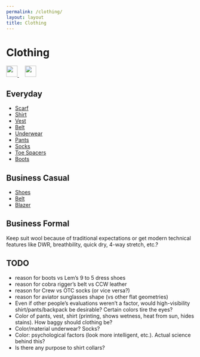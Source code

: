 ```yaml
---
permalink: /clothing/
layout: layout
title: Clothing
---
```


<div class="center">

   <h1>Clothing</h1>
   
   <a href="https://github.com/StevenTammen/steventammen.github.io/edit/master/pages/clothing.md" target="_blank">
     <img src="https://steventammen.github.io/assets/images/GitHub.png" height="30" width="30">
   </a> &nbsp; &nbsp;
   
   <a href="http://prose.io/#StevenTammen/steventammen.github.io/edit/master/pages/clothing.md" target="_blank">
     <img src="https://steventammen.github.io/assets/images/Prose.png" height="30" width="30">
   </a>
   
</div>

## Everyday

- [Scarf](https://www.northxnorth.co/shop/merino-wool-kerchief)
- [Shirt](https://woolandprince.com/collections/dress-shirts/products/dress-shirt-blue-oxford)
- [Vest](http://www.ebay.com/itm/122552797379)
- [Belt](https://www.originalsoegear.com/collections/belts/products/cobra-riggers-belt-size-26-to-40-with-velcro-lining)
- [Underwear](https://www.yathletics.com/products/silverair-merino-wool-boxer-brief)
- [Pants](https://www.outerboro.cc/collections/mens-bottoms/products/staple-pants)
- [Socks](https://www.injinji.com/everyday-lightweight-crew-nuwool-black-small.html)
- [Toe Spacers](https://www.correcttoes.com/shop/correct-toes/correct-toes.html)
- [Boots](https://www.amazon.com/gp/product/B00AMLEPI0/)

## Business Casual

- [Shoes](https://www.lemsshoes.com/shop/mens-nine2five-black.html)
- [Belt](https://www.amazon.com/Ultimate-Concealed-Carry-Leather-Belt/dp/B01C297SQU/)
- [Blazer](https://www.outerboro.cc/collections/mens-outerwear/products/motile-breeze-blazer?variant=726030397)

## Business Formal

Keep suit wool because of traditional expectations or get modern technical features like DWR, breathbility, quick dry, 4-way stretch, etc.?

## TODO

- reason for boots vs Lem’s 9 to 5 dress shoes
- reason for cobra rigger’s belt vs CCW leather
- reason for Crew vs OTC socks (or vice versa?)
- reason for aviator sunglasses shape (vs other flat geometries)
- Even if other people’s evaluations weren’t a factor, would high-visibility shirt/pants/backpack be desirable? Certain colors tire the eyes?
- Color of pants, vest, shirt (printing, shows wetness, heat from sun, hides stains). How baggy should clothing be?
- Color/material underwear? Socks?
- Color: psychological factors (look more intelligent, etc.). Actual science behind this?
- Is there any purpose to shirt collars?
